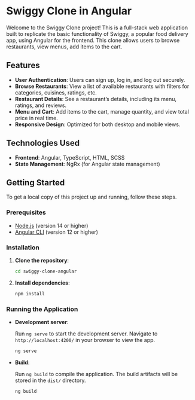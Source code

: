 # Swiggy Clone in Angular

Welcome to the Swiggy Clone project! This is a full-stack web application built to replicate the basic functionality of Swiggy, a popular food delivery app, using Angular for the frontend. This clone allows users to browse restaurants, view menus, add items to the cart.

## Features

- **User Authentication**: Users can sign up, log in, and log out securely.
- **Browse Restaurants**: View a list of available restaurants with filters for categories, cuisines, ratings, etc.
- **Restaurant Details**: See a restaurant’s details, including its menu, ratings, and reviews.
- **Menu and Cart**: Add items to the cart, manage quantity, and view total price in real time.
- **Responsive Design**: Optimized for both desktop and mobile views.

## Technologies Used

- **Frontend**: Angular, TypeScript, HTML, SCSS
- **State Management**: NgRx (for Angular state management)

## Getting Started

To get a local copy of this project up and running, follow these steps.

### Prerequisites

- [Node.js](https://nodejs.org/) (version 14 or higher)
- [Angular CLI](https://angular.io/cli) (version 12 or higher)

### Installation

1. **Clone the repository**:

   ```bash
   cd swiggy-clone-angular
   ```

2. **Install dependencies**:

   ```bash
   npm install
   ```

### Running the Application

- **Development server**:

  Run `ng serve` to start the development server. Navigate to `http://localhost:4200/` in your browser to view the app.

  ```bash
  ng serve
  ```

- **Build**:

  Run `ng build` to compile the application. The build artifacts will be stored in the `dist/` directory.

  ```bash
  ng build
  ```